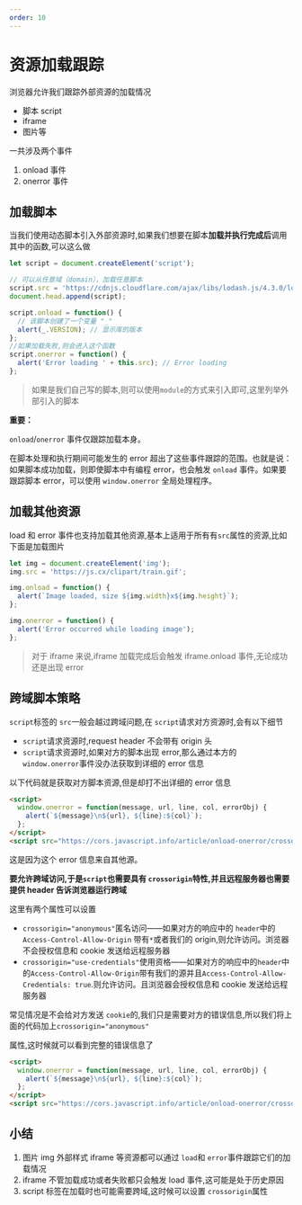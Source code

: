 ```yaml
---
order: 10
---
```


# 资源加载跟踪

浏览器允许我们跟踪外部资源的加载情况

- 脚本 script
- iframe
- 图片等

一共涉及两个事件

1. onload 事件
2. onerror 事件

## 加载脚本

当我们使用动态脚本引入外部资源时,如果我们想要在脚本**加载并执行完成后**调用其中的函数,可以这么做

```javascript
let script = document.createElement('script');

// 可以从任意域（domain），加载任意脚本
script.src = 'https://cdnjs.cloudflare.com/ajax/libs/lodash.js/4.3.0/lodash.js';
document.head.append(script);

script.onload = function() {
  // 该脚本创建了一个变量 "_"
  alert(_.VERSION); // 显示库的版本
};
//如果加载失败,则会进入这个函数
script.onerror = function() {
  alert('Error loading ' + this.src); // Error loading
};
```

> 如果是我们自己写的脚本,则可以使用`module`的方式来引入即可,这里列举外部引入的脚本

**重要：**

`onload`/`onerror` 事件仅跟踪加载本身。

在脚本处理和执行期间可能发生的 error 超出了这些事件跟踪的范围。也就是说：如果脚本成功加载，则即使脚本中有编程 error，也会触发 `onload` 事件。如果要跟踪脚本 error，可以使用 `window.onerror` 全局处理程序。

## 加载其他资源

load 和 error 事件也支持加载其他资源,基本上适用于所有有`src`属性的资源,比如下面是加载图片

```javascript
let img = document.createElement('img');
img.src = 'https://js.cx/clipart/train.gif';

img.onload = function() {
  alert(`Image loaded, size ${img.width}x${img.height}`);
};

img.onerror = function() {
  alert('Error occurred while loading image');
};
```

> 对于 iframe 来说,iframe 加载完成后会触发 iframe.onload 事件,无论成功还是出现 error

## 跨域脚本策略

`script`标签的 `src`一般会越过跨域问题,在 `script`请求对方资源时,会有以下细节

- `script`请求资源时,request header 不会带有 origin 头
- `script`请求资源时,如果对方的脚本出现 error,那么通过本方的`window.onerror`事件没办法获取到详细的 error 信息

以下代码就是获取对方脚本资源,但是却打不出详细的 error 信息

```html
<script>
  window.onerror = function(message, url, line, col, errorObj) {
    alert(`${message}\n${url}, ${line}:${col}`);
  };
</script>
<script src="https://cors.javascript.info/article/onload-onerror/crossorigin/error.js"></script>
```

这是因为这个 error 信息来自其他源。

**要允许跨域访问,于是`script`也需要具有 `crossorigin`特性,并且远程服务器也需要提供 header 告诉浏览器运行跨域**

这里有两个属性可以设置

- `crossorigin="anonymous"`匿名访问——如果对方的响应中的 `header`中的`Access-Control-Allow-Origin` 带有`*`或者我们的 origin,则允许访问。浏览器不会授权信息和 cookie 发送给远程服务器
- `crossorigin="use-credentials"`使用资格——如果对方的响应中的`header`中的`Access-Control-Allow-Origin`带有我们的源并且`Access-Control-Allow-Credentials: true`.则允许访问。且浏览器会授权信息和 cookie 发送给远程服务器

常见情况是不会给对方发送 `cookie`的,我们只是需要对方的错误信息,所以我们将上面的代码加上`crossorigin="anonymous"`

属性,这时候就可以看到完整的错误信息了

```html
<script>
  window.onerror = function(message, url, line, col, errorObj) {
    alert(`${message}\n${url}, ${line}:${col}`);
  };
</script>
<script src="https://cors.javascript.info/article/onload-onerror/crossorigin/error.js"></script>
```

## 小结

1. 图片 img 外部样式 iframe 等资源都可以通过 `load`和 `error`事件跟踪它们的加载情况
2. iframe 不管加载成功或者失败都只会触发 load 事件,这可能是处于历史原因
3. script 标签在加载时也可能需要跨域,这时候可以设置 `crossorigin`属性
